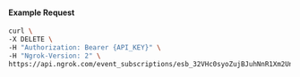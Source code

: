 <!-- Code generated for API Clients. DO NOT EDIT. -->

#### Example Request

```bash
curl \
-X DELETE \
-H "Authorization: Bearer {API_KEY}" \
-H "Ngrok-Version: 2" \
https://api.ngrok.com/event_subscriptions/esb_32VHc0syoZujBJuhNnR1Xm2Ungy/sources/ip_policy_updated.v0
```

